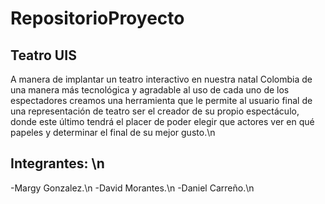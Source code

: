 # RepositorioProyecto

## Teatro UIS

A manera de implantar un teatro interactivo en nuestra natal Colombia de una manera más tecnológica y agradable al uso de cada uno de los espectadores creamos una herramienta que le permite al usuario final de una representación de teatro ser el creador de su propio espectáculo, donde este último tendrá el placer de poder elegir que actores ver en qué papeles y determinar el final de su mejor gusto.\n
## Integrantes: \n
-Margy Gonzalez.\n
-David Morantes.\n
-Daniel Carreño.\n